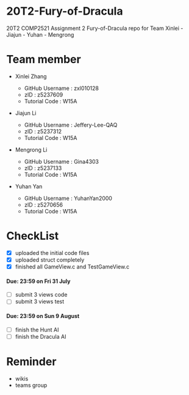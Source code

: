 # 20T2-Fury-of-Dracula
20T2 COMP2521 Assignment 2 Fury-of-Dracula repo for Team Xinlei - Jiajun - Yuhan - Mengrong

# Team member

- Xinlei Zhang 

    - GitHub Username : zxl010128
    - zID : z5237609
    - Tutorial Code : W15A

- Jiajun Li 

    - GitHub Username : Jeffery-Lee-QAQ
    - zID : z5237312
    - Tutorial Code : W15A
    
- Mengrong Li

    - GitHub Username : Gina4303
    - zID : z5237133
    - Tutorial Code : W15A
    
- Yuhan Yan

    - GitHub Username : YuhanYan2000
    - zID : z5270656
    - Tutorial Code : W15A

# CheckList
- [x] uploaded the initial code files 
- [x] uploaded struct completely
- [x] finished all GameView.c and TestGameView.c

#### **Due: 23:59 on Fri 31 July**
- [ ] submit 3 views code
- [ ] submit 3 views test
  
#### **Due: 23:59 on Sun 9 August**
- [ ] finish the Hunt AI
- [ ] finish the Dracula AI
  
# Reminder
- wikis
- teams group
